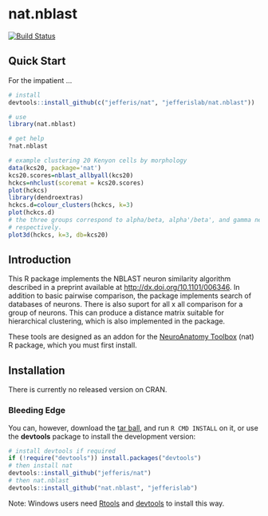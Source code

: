 # nat.nblast
[![Build Status](https://travis-ci.org/jefferislab/nat.nblast.svg)](https://travis-ci.org/jefferislab/nat.nblast)

## Quick Start

For the impatient ...

```r
# install
devtools::install_github(c("jefferis/nat", "jefferislab/nat.nblast"))

# use
library(nat.nblast)

# get help
?nat.nblast

# example clustering 20 Kenyon cells by morphology
data(kcs20, package='nat')
kcs20.scores=nblast_allbyall(kcs20)
hckcs=nhclust(scoremat = kcs20.scores)
plot(hckcs)
library(dendroextras)
hckcs.d=colour_clusters(hckcs, k=3)
plot(hckcs.d)
# the three groups correspond to alpha/beta, alpha'/beta', and gamma neurons,
# respectively. 
plot3d(hckcs, k=3, db=kcs20)
```

## Introduction
This R package implements the NBLAST neuron similarity algorithm described in a preprint available at
<http://dx.doi.org/10.1101/006346>.  In addition to basic pairwise comparison, the package implements search of
databases of neurons.  There is also suport for all x all comparison for a group of neurons. This can produce a distance
matrix suitable for hierarchical clustering, which is also implemented in the package.

These tools are designed as an addon for the [NeuroAnatomy Toolbox](https://github.com/jefferis/nat) (nat) R package, 
which you must first install.

## Installation
There is currently no released version on CRAN.

### Bleeding Edge
You can, however, download the [tar ball](https://github.com/jefferislab/nat.nblast/tarball/master),
and run `R CMD INSTALL` on it, or use the **devtools** package to install the development version:

  ```r
# install devtools if required
if (!require("devtools")) install.packages("devtools")
# then install nat
devtools::install_github("jefferis/nat")
# then nat.nblast
devtools::install_github("nat.nblast", "jefferislab")
```

Note: Windows users need [Rtools](http://www.murdoch-sutherland.com/Rtools/) and
[devtools](http://CRAN.R-project.org/package=devtools) to install this way.
